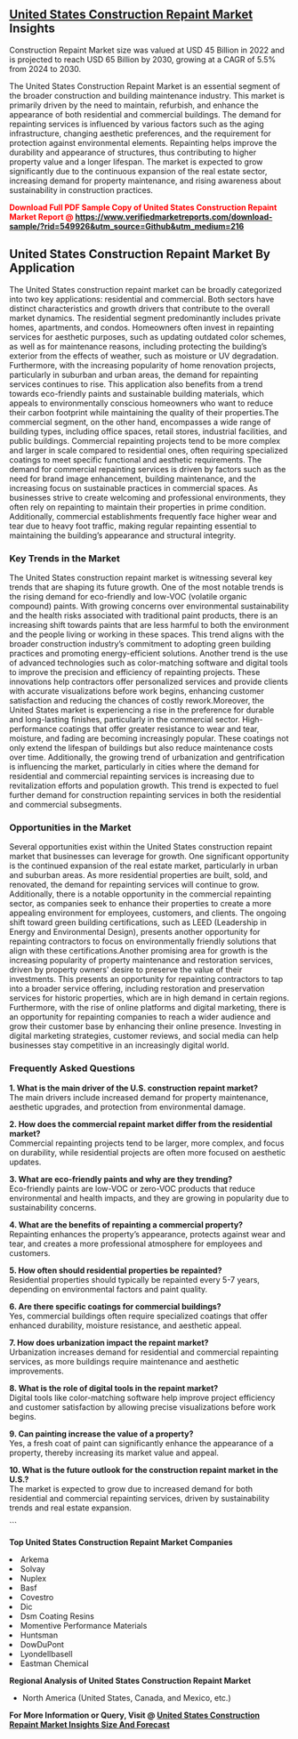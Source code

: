 <h2><a href="https://www.verifiedmarketreports.com/download-sample/?rid=549926&amp;utm_source=Github&amp;utm_medium=216" target="_blank">United States Construction Repaint Market</a> Insights</h2><p>Construction Repaint Market size was valued at USD 45 Billion in 2022 and is projected to reach USD 65 Billion by 2030, growing at a CAGR of 5.5% from 2024 to 2030.</p><p><p>The United States Construction Repaint Market is an essential segment of the broader construction and building maintenance industry. This market is primarily driven by the need to maintain, refurbish, and enhance the appearance of both residential and commercial buildings. The demand for repainting services is influenced by various factors such as the aging infrastructure, changing aesthetic preferences, and the requirement for protection against environmental elements. Repainting helps improve the durability and appearance of structures, thus contributing to higher property value and a longer lifespan. The market is expected to grow significantly due to the continuous expansion of the real estate sector, increasing demand for property maintenance, and rising awareness about sustainability in construction practices. <b><p><span class=""><span style="color: #ff0000;"><strong>Download Full PDF Sample Copy of United States Construction Repaint Market Report</strong> @ </span><a href="https://www.verifiedmarketreports.com/download-sample/?rid=549926&amp;utm_source=Github&amp;utm_medium=216" target="_blank">https://www.verifiedmarketreports.com/download-sample/?rid=549926&amp;utm_source=Github&amp;utm_medium=216</a></span></p></b></p><h2>United States Construction Repaint Market By Application</h2><p>The United States construction repaint market can be broadly categorized into two key applications: residential and commercial. Both sectors have distinct characteristics and growth drivers that contribute to the overall market dynamics. The residential segment predominantly includes private homes, apartments, and condos. Homeowners often invest in repainting services for aesthetic purposes, such as updating outdated color schemes, as well as for maintenance reasons, including protecting the building’s exterior from the effects of weather, such as moisture or UV degradation. Furthermore, with the increasing popularity of home renovation projects, particularly in suburban and urban areas, the demand for repainting services continues to rise. This application also benefits from a trend towards eco-friendly paints and sustainable building materials, which appeals to environmentally conscious homeowners who want to reduce their carbon footprint while maintaining the quality of their properties.The commercial segment, on the other hand, encompasses a wide range of building types, including office spaces, retail stores, industrial facilities, and public buildings. Commercial repainting projects tend to be more complex and larger in scale compared to residential ones, often requiring specialized coatings to meet specific functional and aesthetic requirements. The demand for commercial repainting services is driven by factors such as the need for brand image enhancement, building maintenance, and the increasing focus on sustainable practices in commercial spaces. As businesses strive to create welcoming and professional environments, they often rely on repainting to maintain their properties in prime condition. Additionally, commercial establishments frequently face higher wear and tear due to heavy foot traffic, making regular repainting essential to maintaining the building’s appearance and structural integrity.<h3>Key Trends in the Market</h3><p>The United States construction repaint market is witnessing several key trends that are shaping its future growth. One of the most notable trends is the rising demand for eco-friendly and low-VOC (volatile organic compound) paints. With growing concerns over environmental sustainability and the health risks associated with traditional paint products, there is an increasing shift towards paints that are less harmful to both the environment and the people living or working in these spaces. This trend aligns with the broader construction industry’s commitment to adopting green building practices and promoting energy-efficient solutions. Another trend is the use of advanced technologies such as color-matching software and digital tools to improve the precision and efficiency of repainting projects. These innovations help contractors offer personalized services and provide clients with accurate visualizations before work begins, enhancing customer satisfaction and reducing the chances of costly rework.Moreover, the United States market is experiencing a rise in the preference for durable and long-lasting finishes, particularly in the commercial sector. High-performance coatings that offer greater resistance to wear and tear, moisture, and fading are becoming increasingly popular. These coatings not only extend the lifespan of buildings but also reduce maintenance costs over time. Additionally, the growing trend of urbanization and gentrification is influencing the market, particularly in cities where the demand for residential and commercial repainting services is increasing due to revitalization efforts and population growth. This trend is expected to fuel further demand for construction repainting services in both the residential and commercial subsegments.<h3>Opportunities in the Market</h3><p>Several opportunities exist within the United States construction repaint market that businesses can leverage for growth. One significant opportunity is the continued expansion of the real estate market, particularly in urban and suburban areas. As more residential properties are built, sold, and renovated, the demand for repainting services will continue to grow. Additionally, there is a notable opportunity in the commercial repainting sector, as companies seek to enhance their properties to create a more appealing environment for employees, customers, and clients. The ongoing shift toward green building certifications, such as LEED (Leadership in Energy and Environmental Design), presents another opportunity for repainting contractors to focus on environmentally friendly solutions that align with these certifications.Another promising area for growth is the increasing popularity of property maintenance and restoration services, driven by property owners' desire to preserve the value of their investments. This presents an opportunity for repainting contractors to tap into a broader service offering, including restoration and preservation services for historic properties, which are in high demand in certain regions. Furthermore, with the rise of online platforms and digital marketing, there is an opportunity for repainting companies to reach a wider audience and grow their customer base by enhancing their online presence. Investing in digital marketing strategies, customer reviews, and social media can help businesses stay competitive in an increasingly digital world.<h3>Frequently Asked Questions</h3><p><strong>1. What is the main driver of the U.S. construction repaint market?</strong><br>The main drivers include increased demand for property maintenance, aesthetic upgrades, and protection from environmental damage.</p><p><strong>2. How does the commercial repaint market differ from the residential market?</strong><br>Commercial repainting projects tend to be larger, more complex, and focus on durability, while residential projects are often more focused on aesthetic updates.</p><p><strong>3. What are eco-friendly paints and why are they trending?</strong><br>Eco-friendly paints are low-VOC or zero-VOC products that reduce environmental and health impacts, and they are growing in popularity due to sustainability concerns.</p><p><strong>4. What are the benefits of repainting a commercial property?</strong><br>Repainting enhances the property’s appearance, protects against wear and tear, and creates a more professional atmosphere for employees and customers.</p><p><strong>5. How often should residential properties be repainted?</strong><br>Residential properties should typically be repainted every 5-7 years, depending on environmental factors and paint quality.</p><p><strong>6. Are there specific coatings for commercial buildings?</strong><br>Yes, commercial buildings often require specialized coatings that offer enhanced durability, moisture resistance, and aesthetic appeal.</p><p><strong>7. How does urbanization impact the repaint market?</strong><br>Urbanization increases demand for residential and commercial repainting services, as more buildings require maintenance and aesthetic improvements.</p><p><strong>8. What is the role of digital tools in the repaint market?</strong><br>Digital tools like color-matching software help improve project efficiency and customer satisfaction by allowing precise visualizations before work begins.</p><p><strong>9. Can painting increase the value of a property?</strong><br>Yes, a fresh coat of paint can significantly enhance the appearance of a property, thereby increasing its market value and appeal.</p><p><strong>10. What is the future outlook for the construction repaint market in the U.S.?</strong><br>The market is expected to grow due to increased demand for both residential and commercial repainting services, driven by sustainability trends and real estate expansion.</p>```</p><p><strong>Top United States Construction Repaint Market Companies</strong></p><div data-test-id=""><p><li>Arkema</li><li> Solvay</li><li> Nuplex</li><li> Basf</li><li> Covestro</li><li> Dic</li><li> Dsm Coating Resins</li><li> Momentive Performance Materials</li><li> Huntsman</li><li> DowDuPont</li><li> Lyondellbasell</li><li> Eastman Chemical</li></p><div><strong>Regional Analysis of&nbsp;United States Construction Repaint Market</strong></div><ul><li dir="ltr"><p dir="ltr">North America&nbsp;(United States, Canada, and Mexico, etc.)</p></li></ul><p><strong>For More Information or Query, Visit @&nbsp;</strong><strong><a href="https://www.verifiedmarketreports.com/product/construction-repaint-market-size-and-forecast/?utm_source=Github&amp;utm_medium=216" target="_blank">United States Construction Repaint Market Insights Size And Forecast</a></strong></p></div>
